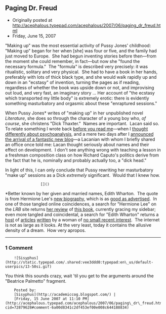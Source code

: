 ## Paging Dr. Freud

 * Originally posted at http://acephalous.typepad.com/acephalous/2007/06/paging_dr_freud.html
 * Friday, June 15, 2007



"Making up" was the most essential activity of Pussy Jones' childhood:
"Making up" began for her when [she] was four or five, and the family had just moved to Europe.  She had begun inventing stories before then—from the moment she could remember, in fact—but now she "found the necessary formula."  The "formula" is described very precisely: it was ritualistic, solitary and very physical.  She had to have a book in her hands, preferably with lots of thick black type, and she would walk rapidly up and down in an "ecstasy" of invention, turning the pages as if reading, regardless of whether the book was upside down or not, and improvising out loud, and very fast, an imaginary story ... Her account of "the ecstasy which transported my little body" is extremely erotic: there is evidently something masturbatory and orgasmic about these "enraptured sessions."

When Pussy Jones\* writes of "making up" in her unpublished novel _Literature_, she does so through the character of a young boy who, _of course_, she christens "Dick Thaxter."  Names are important.  Lacan said so.  To relate something I wrote back [before you read me](http://acephalous.typepad.com/acephalous/2005/04/psychoanalysis\_.html)—when I [thought differently about psychoanalysis](http://acephalous.typepad.com/acephalous/2006/07/on\_the\_power\_of.html), and a mere two days after I [announced the arrival of a fantastic new blog](http://acephalous.typepad.com/acephalous/2005/03/the\_valve.html)—a Lacanian with whom I briefly shared an office once told me:
Lacan thought seriously about names and their
effect on development.  I don't see anything wrong with teaching a
lesson in a freshman composition class on how Richard Caputo's politics
derive from the fact that he is, nominally and probably actually too, a "dick head."

In light of this, I can only conclude that Pussy rewriting her masturbatory "make up" sessions as a Dick _extremely_ significant.  Would that I knew how.

		

					[]()
			

\*Better known by her given and married names, Edith Wharton.  The quote is from Hermione Lee's [new biography](http://www.amazon.com/exec/obidos/ASIN/0375400044/diesekoschmar-20), which is as [good as advertised](http://www.lrb.co.uk/v29/n07/yeaz01\_.html).  In one of those tangled online coincidences, a search for "Hermione Lee" on the _LRB_ site returns [her review](http://www.lrb.co.uk/v29/n10/lee\_01\_.html) of [this book](http://www.amazon.com/exec/obidos/ASIN/0691128359/diesekoschmar-20), currently gracing my sidebar; even more tangled and coincidental, a search for "Edith Wharton" returns a [host](http://www.lrb.co.uk/v28/n20/clay01\_.html) of [articles](http://www.lrb.co.uk/v28/n14/clay01\_.html) [written](http://www.lrb.co.uk/v27/n19/clay01\_.html) by a woman of [no small recent interest](http://www.amazon.com/exec/obidos/ASIN/0801444802/diesekoschmar-20).  The internet is not as large as it looks. At the very least, today it contains the allusive density of a dream.  How very apropos.

			

* * *

### 1 Comment 

		

                
[]()

	

		![Sisyphus](http://static.typepad.com/.shared:vee3ddd0:typepad:en\_us/default-userpics/13-50si.gif)
	

	

		

You think this sounds crazy, wait 'til you get to the arguments around the "Beatrice Palmetto" fragment. 

	

		Posted by:
		[Sisyphus](http://academiccog.blogspot.com/) |
		[Friday, 15 June 2007 at 11:10 PM](http://acephalous.typepad.com/acephalous/2007/06/paging\_dr\_freud.html?cid=72879628#comment-6a00d8341c2df453ef00e008c644188834)

		

        